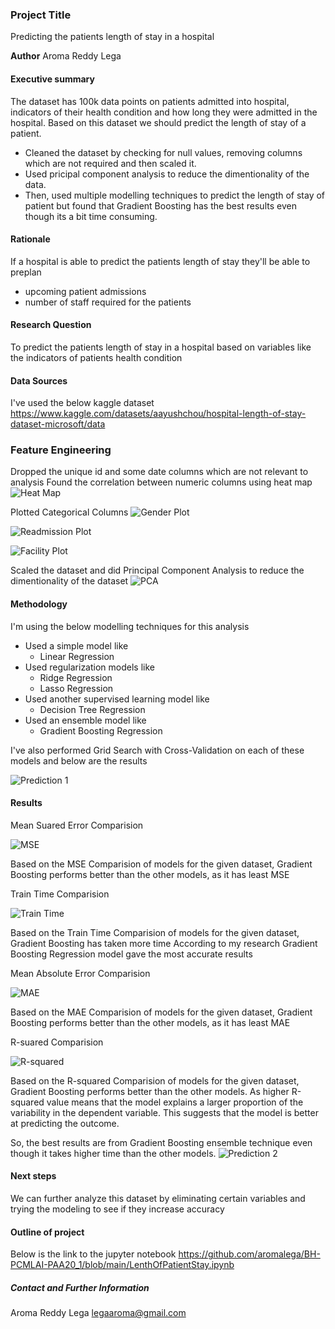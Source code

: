 ### Project Title
Predicting the patients length of stay in a hospital

**Author**
Aroma Reddy Lega

#### Executive summary
The dataset has 100k data points on patients admitted into hospital, indicators of their health condition and how long they were admitted in the hospital. Based on this dataset we should predict the length of stay of a patient. 
- Cleaned the dataset by checking for null values, removing columns which are not required and then scaled it.
- Used pricipal component analysis to reduce the dimentionality of the data.
- Then, used multiple modelling techniques to predict the length of stay of patient but found that Gradient Boosting has the best results even though its a bit time consuming.

#### Rationale
If a hospital is able to predict the patients length of stay they'll be able to preplan
- upcoming patient admissions
- number of staff required for the patients


#### Research Question
To predict the patients length of stay in a hospital based on variables like the indicators of patients health condition

#### Data Sources
I've used the below kaggle dataset
https://www.kaggle.com/datasets/aayushchou/hospital-length-of-stay-dataset-microsoft/data

### Feature Engineering
Dropped the unique id and some date columns which are not relevant to analysis
Found the correlation between numeric columns using heat map
![Heat Map](https://github.com/user-attachments/assets/c3640713-e133-4b49-87d3-cbe8d5add111)

Plotted Categorical Columns
![Gender Plot](https://github.com/user-attachments/assets/a901bfe1-b14a-4eb3-86e7-9eb4972f7bd9)

![Readmission Plot](https://github.com/user-attachments/assets/b8eb0f9c-1fad-4b8f-a6bf-de3fa162e372)

![Facility Plot](https://github.com/user-attachments/assets/f8a5ccf2-5a0f-4a14-a7a2-44b8b50ebd3b)

Scaled the dataset and did Principal Component Analysis to reduce the dimentionality of the dataset
![PCA](https://github.com/user-attachments/assets/0749060f-fb1a-4856-a7ef-ae05c2d13283)


#### Methodology
I'm using the below modelling techniques for this analysis
- Used a simple model like
    - Linear Regression
- Used regularization models like
    - Ridge Regression
    - Lasso Regression
- Used another supervised learning model like
    - Decision Tree Regression
- Used an ensemble model like
    - Gradient Boosting Regression

I've also performed Grid Search with Cross-Validation on each of these models and below are the results

![Prediction 1](https://github.com/user-attachments/assets/aebb6df4-8489-4139-a159-fd5c5035605d)


#### Results
Mean Suared Error Comparision

![MSE](https://github.com/user-attachments/assets/0487bf86-a96c-4eaa-a1f5-7e5c3ab6918a)

Based on the MSE Comparision of models for the given dataset, Gradient Boosting performs better than the other models, as it has least MSE

Train Time Comparision

![Train Time](https://github.com/user-attachments/assets/0b5b269a-75bc-420f-822d-904502cc17b9)

Based on the Train Time Comparision of models for the given dataset, Gradient Boosting has taken more time
According to my research Gradient Boosting Regression model gave the most accurate results

Mean Absolute Error Comparision

![MAE](https://github.com/user-attachments/assets/9c4d7538-79e2-4468-a282-f6600e27cfca)

Based on the MAE Comparision of models for the given dataset, Gradient Boosting performs better than the other models, as it has least MAE

R-suared Comparision

![R-squared](https://github.com/user-attachments/assets/bb5db71b-5427-4f25-8eae-8ddfea081fef)

Based on the R-squared Comparision of models for the given dataset, Gradient Boosting performs better than the other models. As higher R-squared value means that the model explains a larger proportion of the variability in the dependent variable. This suggests that the model is better at predicting the outcome. 

So, the best results are from Gradient Boosting ensemble technique even though it takes higher time than the other models.
![Prediction 2](https://github.com/user-attachments/assets/58fc016b-603b-4080-8e28-90322900200b)


#### Next steps
We can further analyze this dataset by eliminating certain variables and trying the modeling to see if they increase accuracy

#### Outline of project
Below is the link to the jupyter notebook
https://github.com/aromalega/BH-PCMLAI-PAA20_1/blob/main/LenthOfPatientStay.ipynb


##### Contact and Further Information
Aroma Reddy Lega
legaaroma@gmail.com
